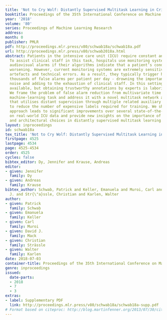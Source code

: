 ```yaml
---
title: 'Not to Cry Wolf: Distantly Supervised Multitask Learning in Critical Care'
booktitle: Proceedings of the 35th International Conference on Machine Learning
year: '2018'
volume: '80'
series: Proceedings of Machine Learning Research
address: 
month: 0
publisher: PMLR
pdf: http://proceedings.mlr.press/v80/schwab18a/schwab18a.pdf
url: http://proceedings.mlr.press/v80/schwab2018a.html
abstract: Patients in the intensive care unit (ICU) require constant and close supervision.
  To assist clinical staff in this task, hospitals use monitoring systems that trigger
  audiovisual alarms if their algorithms indicate that a patient’s condition may be
  worsening. However, current monitoring systems are extremely sensitive to movement
  artefacts and technical errors. As a result, they typically trigger hundreds to
  thousands of false alarms per patient per day - drowning the important alarms in
  noise and adding to the exhaustion of clinical staff. In this setting, data is abundantly
  available, but obtaining trustworthy annotations by experts is laborious and expensive.
  We frame the problem of false alarm reduction from multivariate time series as a
  machine-learning task and address it with a novel multitask network architecture
  that utilises distant supervision through multiple related auxiliary tasks in order
  to reduce the number of expensive labels required for training. We show that our
  approach leads to significant improvements over several state-of-the-art baselines
  on real-world ICU data and provide new insights on the importance of task selection
  and architectural choices in distantly supervised multitask learning.
layout: inproceedings
id: schwab18a
tex_title: 'Not to Cry Wolf: Distantly Supervised Multitask Learning in Critical Care'
firstpage: 4525
lastpage: 4534
page: 4525-4534
order: 4525
cycles: false
bibtex_editor: Dy, Jennifer and Krause, Andreas
editor:
- given: Jennifer
  family: Dy
- given: Andreas
  family: Krause
bibtex_author: Schwab, Patrick and Keller, Emanuela and Muroi, Carl and Mack, David
  J. and Str{\"a}ssle, Christian and Karlen, Walter
author:
- given: Patrick
  family: Schwab
- given: Emanuela
  family: Keller
- given: Carl
  family: Muroi
- given: David J.
  family: Mack
- given: Christian
  family: Strässle
- given: Walter
  family: Karlen
date: 2018-07-03
container-title: Proceedings of the 35th International Conference on Machine Learning
genre: inproceedings
issued:
  date-parts:
  - 2018
  - 7
  - 3
extras:
- label: Supplementary PDF
  link: http://proceedings.mlr.press/v80/schwab18a/schwab18a-supp.pdf
# Format based on citeproc: http://blog.martinfenner.org/2013/07/30/citeproc-yaml-for-bibliographies/
---
```

